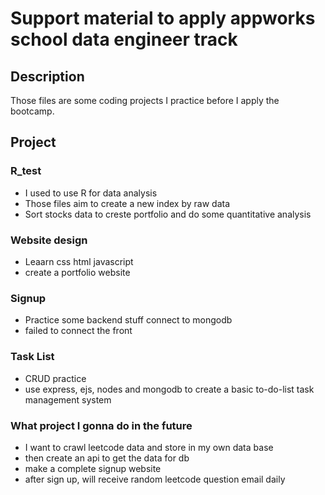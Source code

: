# Support material to apply appworks school data engineer track 

## Description
Those files are some coding projects I practice before I apply the bootcamp.

## Project
### R_test
  * I used to use R for data analysis
  * Those files aim to create a new index by raw data
  * Sort stocks data to creste portfolio and do some quantitative analysis

### Website design
  * Leaarn css html javascript
  * create a portfolio website

### Signup
  * Practice some backend stuff connect to mongodb
  * failed to connect the front

### Task List
  * CRUD practice
  * use express, ejs, nodes and mongodb to create a basic to-do-list task management system

### What project I gonna do in the future
  * I want to crawl leetcode data and store in my own data base
  * then create an api to get the data for db
  * make a complete signup website
  * after sign up, will receive random leetcode question email daily   



